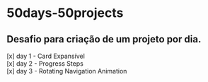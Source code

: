 # 50days-50projects
## Desafio para criação de um projeto por dia.

[x] day 1 - Card Expansível    
[x] day 2 - Progress Steps    
[x] day 3 - Rotating Navigation Animation  

